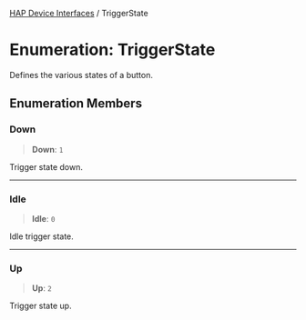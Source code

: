 [HAP Device Interfaces](../README.md) / TriggerState

# Enumeration: TriggerState

Defines the various states of a button.

## Enumeration Members

### Down

> **Down**: `1`

Trigger state down.

***

### Idle

> **Idle**: `0`

Idle trigger state.

***

### Up

> **Up**: `2`

Trigger state up.
